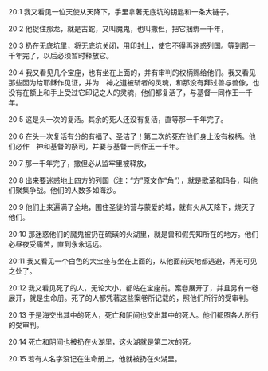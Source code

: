 <a id="1"></a>20:1  我又看见一位天使从天降下，手里拿著无底坑的钥匙和一条大链子。  

<a id="2"></a>20:2  他捉住那龙，就是古蛇，又叫魔鬼，也叫撒但，把它捆绑一千年，  

<a id="3"></a>20:3  扔在无底坑里，将无底坑关闭，用印封上，使它不得再迷惑列国。等到那一千年完了，以后必须暂时释放它。  

<a id="4"></a>20:4  我又看见几个宝座，也有坐在上面的，并有审判的权柄赐给他们。我又看见那些因为给耶稣作见证，并为　神之道被斩者的灵魂，和那没有拜过兽与兽像，也没有在额上和手上受过它印记之人的灵魂，他们都复活了，与基督一同作王一千年。  

<a id="5"></a>20:5  这是头一次的复活。其余的死人还没有复活，直等那一千年完了。  

<a id="6"></a>20:6  在头一次复活有分的有福了、圣洁了！第二次的死在他们身上没有权柄。他们必作　神和基督的祭司，并要与基督一同作王一千年。  

<a id="7"></a>20:7  那一千年完了，撒但必从监牢里被释放，  

<a id="8"></a>20:8  出来要迷惑地上四方的列国（注：“方”原文作“角”），就是歌革和玛各，叫他们聚集争战。他们的人数多如海沙。  

<a id="9"></a>20:9  他们上来遍满了全地，围住圣徒的营与蒙爱的城，就有火从天降下，烧灭了他们。  

<a id="10"></a>20:10  那迷惑他们的魔鬼被扔在硫磺的火湖里，就是兽和假先知所在的地方。他们必昼夜受痛苦，直到永永远远。  

<a id="11"></a>20:11  我又看见一个白色的大宝座与坐在上面的，从他面前天地都逃避，再无可见之处了。  

<a id="12"></a>20:12  我又看见死了的人，无论大小，都站在宝座前。案卷展开了，并且另有一卷展开，就是生命册。死了的人都凭著这些案卷所记载的，照他们所行的受审判。  

<a id="13"></a>20:13  于是海交出其中的死人，死亡和阴间也交出其中的死人。他们都照各人所行的受审判。  

<a id="14"></a>20:14  死亡和阴间也被扔在火湖里，这火湖就是第二次的死。  

<a id="15"></a>20:15  若有人名字没记在生命册上，他就被扔在火湖里。  
